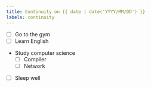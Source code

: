 ```yaml
---
title: Continuity on {{ date | date('YYYY/MM/DD') }}
labels: continuity
---
```


- [ ] Go to the gym
- [ ] Learn English
- Study computer science
  - [ ] Compiler
  - [ ] Network
- [ ] Sleep well
